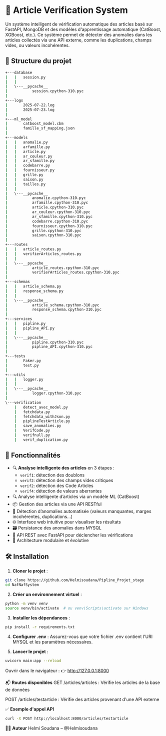 # 🧠 Article Verification System

Un système intelligent de vérification automatique des articles basé sur FastAPI, MongoDB et des modèles d'apprentissage automatique (CatBoost, XGBoost, etc.). Ce système permet de détecter des anomalies dans les articles collectés via une API externe, comme les duplications, champs vides, ou valeurs incohérentes.

## 📁 Structure du projet
```bash
+---database
|   |   session.py
|   |
|   \---__pycache__
|           session.cpython-310.pyc
|
+---logs
|       2025-07-22.log
|       2025-07-23.log
|
+---ml_model
|       catboost_model.cbm
|       famille_sf_mapping.json
|
+---models
|   |   anomalie.py
|   |   arfamille.py
|   |   article.py
|   |   ar_couleur.py
|   |   ar_sfamille.py
|   |   codebarre.py
|   |   fournisseur.py
|   |   grille.py
|   |   saison.py
|   |   tailles.py
|   |
|   \---__pycache__
|           anomalie.cpython-310.pyc
|           arfamille.cpython-310.pyc
|           article.cpython-310.pyc
|           ar_couleur.cpython-310.pyc
|           ar_sfamille.cpython-310.pyc
|           codebarre.cpython-310.pyc
|           fournisseur.cpython-310.pyc
|           grille.cpython-310.pyc
|           saison.cpython-310.pyc
|
+---routes
|   |   article_routes.py
|   |   verifierArticles_routes.py
|   |
|   \---__pycache__
|           article_routes.cpython-310.pyc
|           verifierArticles_routes.cpython-310.pyc
|
+---schemas
|   |   article_schema.py
|   |   response_schema.py
|   |
|   \---__pycache__
|           article_schema.cpython-310.pyc
|           response_schema.cpython-310.pyc
|
+---services
|   |   pipline.py
|   |   pipline_API.py
|   |
|   \---__pycache__
|           pipline.cpython-310.pyc
|           pipline_API.cpython-310.pyc
|
+---tests
|       Faker.py
|       test.py
|
+---utils
|   |   logger.py
|   |
|   \---__pycache__
|           logger.cpython-310.pyc
|
\---verification
    |   detect_avec_model.py
    |   fetchdata.py
    |   fetchdata_withJson.py
    |   piplineTestArticle.py
    |   save_anomalies.py
    |   VerifCode.py
    |   verifnull.py
    |   verif_duplication.py
```

## 🚀 Fonctionnalités

- 🔍 **Analyse intelligente des articles** en 3 étapes :
  - `verif1`: détection des doublons
  - `verif2`: détection des champs vides critiques
  - `verif2`: détection des Code Articles
  - `verif4`: détection de valeurs aberrantes
- 🔍 Analyse intelligente d’articles via un modèle ML (CatBoost)
- 📦 Gestion des articles via une API RESTful
- 🧠 Détection d’anomalies automatisée (valeurs manquantes, marges incohérentes, duplications…)
- 🌐 Interface web intuitive pour visualiser les résultats
- 🗃️ Persistance des anomalies dans MYSQL
- 🧪 API REST avec FastAPI pour déclencher les vérifications
- 🧠 Architecture modulaire et évolutive

## 🛠️ Installation

1. **Cloner le projet** :

```bash
git clone https://github.com/Helmisoudana/Pipline_Projet_stage
cd NafNafSystem
```
2. **Créer un environnement virtuel** :
```bash
python -m venv venv
source venv/bin/activate  # ou venv\Scripts\activate sur Windows
```
3. **Installer les dépendances** :
```bash
pip install -r requirements.txt
```
4. **Configurer .env** :
Assurez-vous que votre fichier .env contient l'URI MYSQL et les paramètres nécessaires.

5. **Lancer le projet** :
```bash
uvicorn main:app --reload
```
Ouvrir dans le navigateur :
👉 http://127.0.0.1:8000

📬 **Routes disponibles**
GET /articles/articles : Vérifie les articles de la base de données

POST /articles/testarticle : Vérifie des articles provenant d'une API externe

✅ **Exemple d'appel API**
```bash
curl -X POST http://localhost:8000/articles/testarticle
```

👨‍💻 **Auteur**
Helmi Soudana – @Helmisoudana
